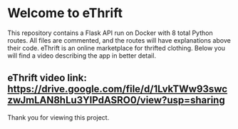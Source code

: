 # Welcome to eThrift

This repository contains a Flask API run on Docker with 8 total Python routes. All files are commented, and the routes will have explanations above their code. eThrift is an online marketplace for thrifted clothing. Below you will find a video describing the app in better detail. 

## eThrift video link: https://drive.google.com/file/d/1LvkTWw93swczwJmLAN8hLu3YlPdASRO0/view?usp=sharing

Thank you for viewing this project.




